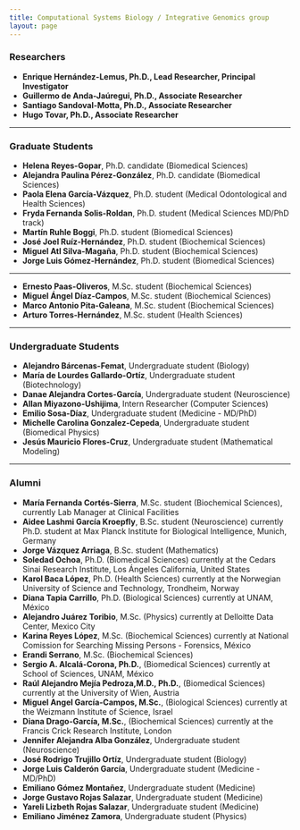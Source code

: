 ```yaml
---
title: Computational Systems Biology / Integrative Genomics group
layout: page
---
```

### Researchers

* __Enrique Hernández-Lemus, Ph.D., Lead Researcher, Principal Investigator__
* __Guillermo de Anda-Jaúregui, Ph.D., Associate Researcher__
* __Santiago Sandoval-Motta, Ph.D., Associate Researcher__
* __Hugo Tovar, Ph.D., Associate Researcher__

---
### Graduate Students
 
* __Helena Reyes-Gopar__, Ph.D. candidate (Biomedical Sciences)
* __Alejandra Paulina Pérez-González__, Ph.D. candidate (Biomedical Sciences)
* __Paola Elena García-Vázquez__, Ph.D. student (Medical Odontological and Health Sciences)
* __Fryda Fernanda Solis-Roldan__, Ph.D. student (Medical Sciences MD/PhD track)
* __Martín Ruhle Boggi__, Ph.D. student (Biomedical Sciences)
* __José Joel Ruíz-Hernández__, Ph.D. student (Biochemical Sciences)
* __Miguel Atl Silva-Magaña__, Ph.D. student (Biochemical Sciences)
* __Jorge Luis Gómez-Hernández__, Ph.D. student (Biomedical Sciences)

---

* __Ernesto Paas-Oliveros__, M.Sc. student (Biochemical Sciences)
* __Miguel Ángel Díaz-Campos__, M.Sc. student (Biochemical Sciences)
* __Marco Antonio Pita-Galeana__, M.Sc. student (Biochemical Sciences)
* __Arturo Torres-Hernández__, M.Sc. student (Health Sciences)

---

### Undergraduate Students
* __Alejandro Bárcenas-Femat__, Undergraduate student (Biology)
* __María de Lourdes Gallardo-Ortíz__, Undergraduate student (Biotechnology)
* __Danae Alejandra Cortes-García__, Undergraduate student (Neuroscience)
* __Allan Miyazono-Ushijima__, Intern Researcher (Computer Sciences)
* __Emilio Sosa-Díaz__, Undergraduate student (Medicine - MD/PhD)
* __Michelle Carolina Gonzalez-Cepeda__, Undergraduate student (Biomedical Physics)
* __Jesús Mauricio Flores-Cruz__, Undergraduate student (Mathematical Modeling)

---
### Alumni
* __María Fernanda Cortés-Sierra__, M.Sc. student (Biochemical Sciences), currently Lab Manager at Clinical Facilities
* __Aidee Lashmi García Kroepfly__, B.Sc. student (Neuroscience) currently Ph.D. student at Max Planck Institute for Biological Intelligence, Munich, Germany
* __Jorge Vázquez Arriaga__, B.Sc. student (Mathematics)
* __Soledad Ochoa__, Ph.D. (Biomedical Sciences) currently at the Cedars Sinai Research Institute, Los Ángeles California, United States
* __Karol Baca López__, Ph.D. (Health Sciences) currently at the Norwegian University of Science and Technology, Trondheim, Norway
* __Diana Tapia Carrillo__, Ph.D. (Biological Sciences) currently at UNAM, México
* __Alejandro Juárez Toribio__, M.Sc. (Physics) currently at Delloitte Data Center, Mexico City
* __Karina Reyes López__, M.Sc. (Biochemical Sciences) currently at National Comission for Searching Missing Persons - Forensics, México
* __Erandi Serrano__, M.Sc. (Biochemical Sciences)
* __Sergio A. Alcalá-Corona, Ph.D.__, (Biomedical Sciences) currently at School of Sciences, UNAM, México
* __Raúl Alejandro Mejía Pedroza,M.D., Ph.D.__, (Biomedical Sciences) currently at the University of Wien, Austria
* __Miguel Angel García-Campos, M.Sc.__, (Biological Sciences) currently at the Weizmann Institute of Science, Israel
* __Diana Drago-García, M.Sc.__, (Biochemical Sciences) currently at the Francis Crick Research Institute, London
* __Jennifer Alejandra Alba González__, Undergraduate student (Neuroscience)
* __José Rodrigo Trujillo Ortíz__, Undergraduate student (Biology)
*  __Jorge Luis Calderón García__, Undergraduate student (Medicine - MD/PhD)
* __Emiliano Gómez Montañez__, Undergraduate student (Medicine)
* __Jorge Gustavo Rojas Salazar__, Undergraduate student (Medicine)
* __Yareli Lizbeth Rojas Salazar__, Undergraduate student (Medicine)
* __Emiliano Jiménez Zamora__, Undergraduate student (Physics)



